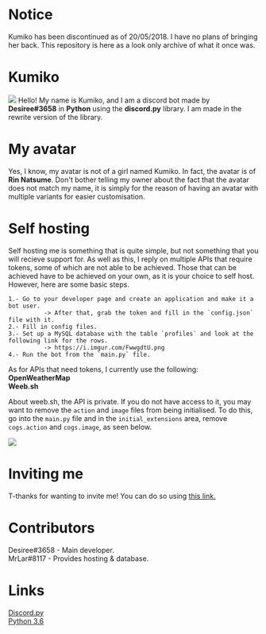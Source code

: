# Notice
Kumiko has been discontinued as of 20/05/2018. I have no plans of bringing her back. This repository is here as a look only archive of what it once was.

# Kumiko
![](https://pre00.deviantart.net/234d/th/pre/i/2014/340/e/5/natsume_rin_vector_by_trafx99-d88v37v.png)
Hello! My name is Kumiko, and I am a discord bot made by **Desiree#3658** in **Python** using the **discord.py** library. I am made in the
rewrite version of the library.

# My avatar
Yes, I know, my avatar is not of a girl named Kumiko. In fact, the avatar is of **Rin Natsume**. Don't bother telling my owner about the
fact that the avatar does not match my name, it is simply for the reason of having an avatar with multiple variants for easier
customisation.

# Self hosting
Self hosting me is something that is quite simple, but not something that you will recieve support for. As well as this, I reply on
multiple APIs that require tokens, some of which are not able to be achieved. Those that can be achieved have to be achieved on your own,
as it is your choice to self host. However, here are some basic steps.

```
1.- Go to your developer page and create an application and make it a bot user.
          -> After that, grab the token and fill in the `config.json` file with it.
2.- Fill in config files.
3.- Set up a MySQL database with the table `profiles` and look at the following link for the rows.
          -> https://i.imgur.com/FwwgdtU.png
4.- Run the bot from the `main.py` file.
```
As for APIs that need tokens, I currently use the following:
<br>**OpenWeatherMap**
<br>**Weeb.sh**

About weeb.sh, the API is private. If you do not have access to it, you may want to remove the `action` and `image` files from being initialised. To
do this, go into the `main.py` file and in the `initial_extensions` area, remove `cogs.action` and `cogs.image`, as seen below.

![](https://i.imgur.com/jZqJT5D.gif)

# Inviting me
T-thanks for wanting to invite me! You can do so using [this link.](http://is.gd/kumiko)

# Contributors
Desiree#3658 - Main developer.
<br>MrLar#8117 - Provides hosting & database.

# Links
[Discord.py](https://github.com/Rapptz/discord.py)
<br>[Python 3.6](https://www.python.org/downloads/release/python-360/)</br>
